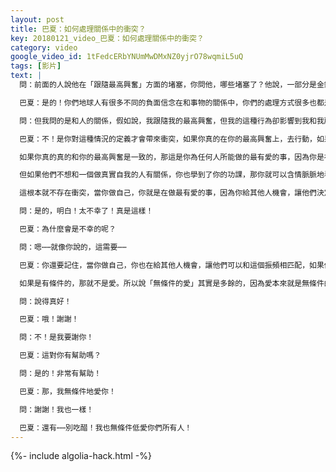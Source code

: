 ```yaml
---
layout: post
title: 巴夏：如何處理關係中的衝突？
key: 20180121_video_巴夏：如何處理關係中的衝突？
category: video
google_video_id: 1tFedcERbYNUmMwDMxNZ0yjrO78wqmiL5uQ
tags: [影片]
text: |
  問：前面的人說他在「跟隨最高興奮」方面的堵塞，你問他，哪些堵塞了？他說，一部分是金錢，一部分是關係

  巴夏：是的！你們地球人有很多不同的負面信念在和事物的關係中，你們的處理方式很多也都是消極負面的

  問：但我問的是和人的關係，假如說，我跟隨我的最高興奮，但我的這種行為卻影響到我和我所愛的人的關係，那這不是有衝突嗎？

  巴夏：不！是你對這種情況的定義才會帶來衝突，如果你真的在你的最高興奮上，去行動，如果你真的是這樣，而不是把焦慮偽裝成興奮，記住，這需要你誠實地自我檢視，並且可以區別「真正的興奮」與「焦慮偽裝成的興奮」的不同之處

  如果你真的真的和你的最高興奮是一致的，那這是你為任何人所能做的最有愛的事，因為你是在做你自己，而且他們也知道和他們相處的你的真實樣子

  但如果他們不想和一個做真實自我的人有關係，你也學到了你的功課，那你就可以含情脈脈地看著他們走他們的路，允許他們去找他們想結交的任何人，明白嗎？

  這根本就不存在衝突，當你做自己，你就是在做最有愛的事，因為你給其他人機會，讓他們決定是否真的想跟你互動，明白嗎？這麼說，你能理解嗎？

  問：是的，明白！太不幸了！真是這樣！

  巴夏：為什麼會是不幸的呢？

  問：嗯⋯⋯就像你說的，這需要⋯⋯

  巴夏：你還要記住，當你做自己，你也在給其他人機會，讓他們可以和這個振頻相匹配，如果他們想的話，但不意味著他們一定要這麼做，記住，我們說的是「無條件的愛」，明白嗎？

  如果是有條件的，那就不是愛。所以說「無條件的愛」其實是多餘的，因為愛本來就是無條件的，除此之外，都不是愛，而是某種解說，某種符號，某種象徵物，某種半成品／半桶水，明白嗎？

  問：說得真好！

  巴夏：哦！謝謝！

  問：不！是我要謝你！

  巴夏：這對你有幫助嗎？

  問：是的！非常有幫助！

  巴夏：那，我無條件地愛你！

  問：謝謝！我也一樣！

  巴夏：還有⋯⋯別吃醋！我也無條件低愛你們所有人！
---
```


{%- include algolia-hack.html -%}
